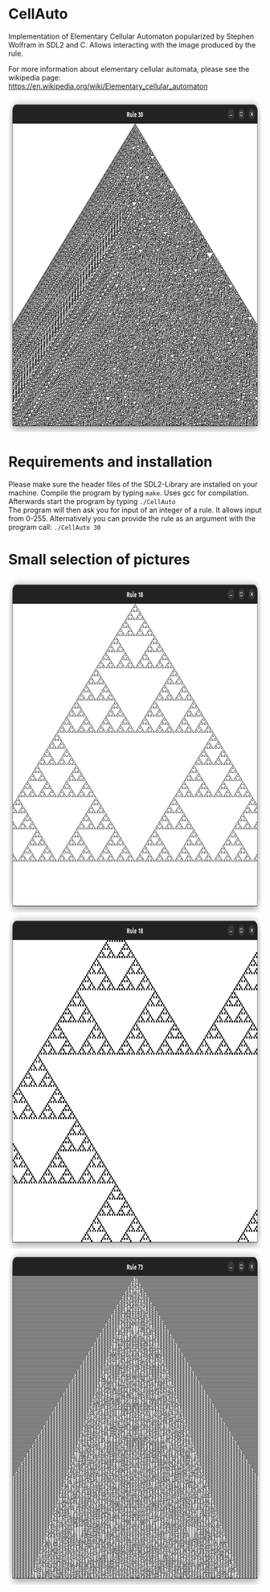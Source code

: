 # CellAuto
Implementation of Elementary Cellular Automaton popularized by Stephen Wolfram in SDL2 and C. Allows interacting with the image produced by the rule.

For more information about elementary cellular automata, please see the wikipedia page: https://en.wikipedia.org/wiki/Elementary_cellular_automaton


<img src="rule30.png" width="828" height="665">

# Requirements and installation
Please make sure the header files of the SDL2-Library are installed on your machine. Compile the program by typing ```make```. Uses gcc for compilation.  
Afterwards start the program by typing ```./CellAuto```  
The program will then ask you for input of an integer of a rule. It allows input from 0-255.
Alternatively you can provide the rule as an argument with the program call: ```./CellAuto 30```

# Small selection of pictures

<img src="rule18.png" width="828" height="665">
  
<img src="rule18zoom.png" width="828" height="665">
  
<img src="rule73.png" width="828" height="665">
